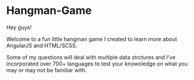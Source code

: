 # Hangman-Game

Hey guys!

Welcome to a fun little hangman game I created to learn more about AngularJS and HTML/SCSS. 

Some of my questions will deal with multiple data strctures and I've incorporated over 700+ languages to test your knowoledge on what you may
or may not be familiar with. 

